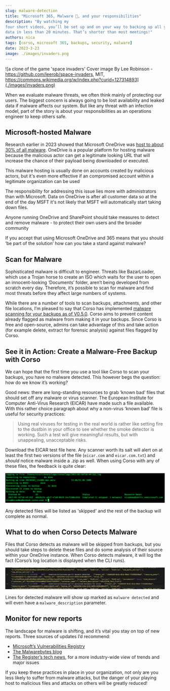 ```yaml
---
slug: malware-detection
title: "Microsoft 365, Malware 👾, and your responsibilities"
description: "By watching my
four short videos, you’ll be set up and on your way to backing up all your Microsoft 365
data in less than 20 minutes. That’s shorter than most meetings!"
authors: nica
tags: [corso, microsoft 365, backups, security, malware]
date: 2023-3-23
image: ./images/invaders.png
---
```


![a clone of the game 'space invaders' Cover image By Lee Robinson - https://github.com/leerob/space-invaders, MIT, https://commons.wikimedia.org/w/index.php?curid=127314893](./images/invaders.png)

When we evaluate malware threats, we often think mainly of protecting our users.
The biggest concern is always going to be lost availability and leaked data if
malware affects our system. But like any threat with an infection model, part of
the story is about your responsibilities as an operations engineer to keep
others safe.
<!-- truncate -->

## Microsoft-hosted Malware

Research earlier in 2023 showed that Microsoft OneDrive was
[host to about 30% of all malware](https://www.cybertalk.org/2023/01/27/do-you-use-onedrive-or-google-drive-watch-out-for-this-malware/).
OneDrive is a popular platform for hosting malware because the malicious actor
can get a legitimate looking URL that will increase the chance of their payload
being downloaded or executed.

This malware hosting is usually done on accounts created by malicious actors,
but it's even more effective if an compromised account within a legitimate
organization can be used

The responsibility for addressing this issue lies more with administrators than
with Microsoft. Data on OneDrive is after all customer data so at the end of the
day MSFT it's not likely that MSFT will automatically start taking down files.  

Anyone running OneDrive and SharePoint should take measures to detect and remove malware - to protect their own users and the broader community

If you accept that using Microsoft OneDrive and 365 means that you should ‘be part of the solution’ how can you take a stand against malware?

## Scan for Malware

Sophisticated malware is difficult to engineer. Threats like BazarLoader, which
use a Trojan horse to create an ISO which waits for the user to open an
innocent-looking ‘Documents’ folder, aren’t being developed from scratch every
day. Therefore, it’s possible to scan for malware and find most threats before
they affect large numbers of systems.

While there are a number of tools to scan backups, attachments, and other file
locations, I’m pleased to say that Corso has implemented
[malware scanning for your backups as of V0.5.0](https://github.com/alcionai/corso/releases/tag/v0.5.0).
Corso aims to prevent content already flagged as malware from making it in your
backups. Since Corso is free and open-source, admins can take advantage of this
and take action (for example delete, extract for forensic analysis) against files
flagged by Corso.

## See it in Action: Create a Malware-Free Backup with Corso

We can hope that the first time you use a tool like Corso to scan your backups, you
have no malware detected. This however begs the question: how do we know it’s
working?

Good news: there are long-standing resources to grab ‘known bad’ files that
should set off any malware or virus scanner. The European Institute for Computer
Anti-Virus Research (EICAR) have made such a file available. With this rather
choice paragraph about why a non-virus ‘known bad’ file is useful for security
practices:

> Using real viruses for testing in the real world is rather like setting fire
> to the dustbin in your office to see whether the smoke detector is working.
> Such a test will give meaningful results, but with unappealing, unacceptable
> risks.

Download the EICAR test file here. Any scanner worth its salt will alert on at
least the first two versions of the file (`eicar.com` and `eicar.com.txt`) and
*should* notice malware inside a .zip as well. When using Corso with any of
these files, the feedback is quite clear:

![Corso giving feedback](./images/malware1.png)

Any detected files will be listed as 'skipped' and the rest of the backup will complete as normal.

## What to do when Corso Detects Malware

Files that Corso detects as malware will be skipped from backups, but you should
take steps to delete these files and do some analysis of their source within
your OneDrive instance. When Corso detects malware, it will log the fact
(Corso’s log location is displayed when the CLI runs).

![Image of Corso logging errors and exceptions, with one item of malware detected](./images/malware2.png)

Lines for detected malware will show up marked as `malware detected` and will even have a `malware_description` parameter.

## Monitor for new reports

The landscape for malware is shifting, and it’s vital you stay on top of new reports. Three sources of updates I’d recommend:
<!-- vale Vale.Spelling = NO -->
- [Microsoft’s Vulnerabilities Registry](https://msrc.microsoft.com/update-guide/vulnerability)
- [The Malwarebytes blog](https://www.malwarebytes.com/blog)
- [The Register’s tech news](https://www.theregister.com/), for a more industry-wide view of trends and major issues
<!-- vale Vale.Spelling = YES -->

If you keep these practices in place in your organization, not only are you less
likely to suffer from malware attacks, but the danger of your playing host to
malicious files and attacks on others will be greatly reduced!
